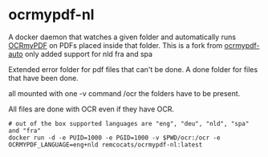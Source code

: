 # ocrmypdf-nl

A docker daemon that watches a given folder and automatically runs [OCRmyPDF](https://github.com/jbarlow83/OCRmyPDF) on PDFs placed inside that folder.
This is a fork from [ocrmypdf-auto](https://github.com/choffmeister/docker-ocrmypdf-auto) only added support for nld fra and spa

Extended error folder for pdf files that can't be done.
A done folder for files that have been done.

all mounted with one -v command /ocr the folders have to be present.

All files are done with OCR even if they have OCR.

```
# out of the box supported languages are "eng", "deu", "nld", "spa" and "fra"  
docker run -d -e PUID=1000 -e PGID=1000 -v $PWD/ocr:/ocr -e OCRMYPDF_LANGUAGE=eng+nld remcocats/ocrmypdf-nl:latest
```